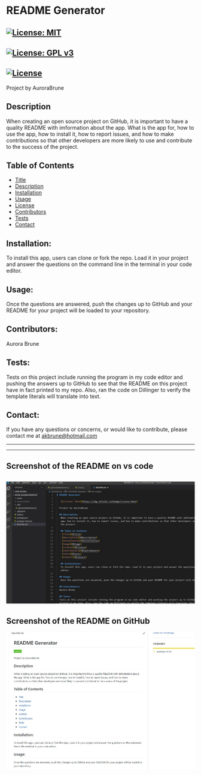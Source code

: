 # README Generator

  

  [![License: MIT](https://img.shields.io/badge/License-MIT-yellow.svg)](https://opensource.org/licenses/MIT) 
  --
[![License: GPL v3](https://img.shields.io/badge/License-GPLv3-blue.svg)](https://www.gnu.org/licenses/gpl-3.0)
--
[![License](https://img.shields.io/badge/License-Apache%202.0-blue.svg)](https://opensource.org/licenses/Apache-2.0)
--
  Project by AuroraBrune

  ## Description
   When creating an open source project on GitHub, it is important to have a quality README with imformation about the app. What is the app for, how to use the app, how to install it, how to report issues, and how to make contributions so that other developers are more likely to use and contribute to the success of the project. 

   ## Table of Contents
  - [Title](#Title)
  - [Description](#Description)
  - [Installation](#Installation)
  - [Usage](#Usage)
  - [License](#License)
  - [Contributors](#Contributors)
  - [Tests](#Tests)
  - [Contact](#Contact)

   ## Installation:
   To install this app, users can clone or fork the repo. Load it in your project and answer the questions on the command line in the terminal in your code editor. 

  ## Usage:
   Once the questions are answered, push the changes up to GitHub and your README for your project will be loaded to your repository. 

  ## Contributors:
  Aurora Brune

  ## Tests:
  Tests on this project include running the program in my code editor and pushing the answers up to GitHub to see that the README on this project have in fact printed to my repo. Also, ran the code on Dillinger to verify the template literals will translate into text. 

   ## Contact:
  If you have any questions or concerns, or would like to contribute, please contact me at akbrune@hotmail.com


------------------------
------------------------
Screenshot of the README on vs code
--
 ![READMEonVScode](./assets/READMEonVScode.jpg)
 -
 Screenshot of the README on GitHub
 --
 ![readmeonGitHub](assets/readmeonGitHub.jpg)
